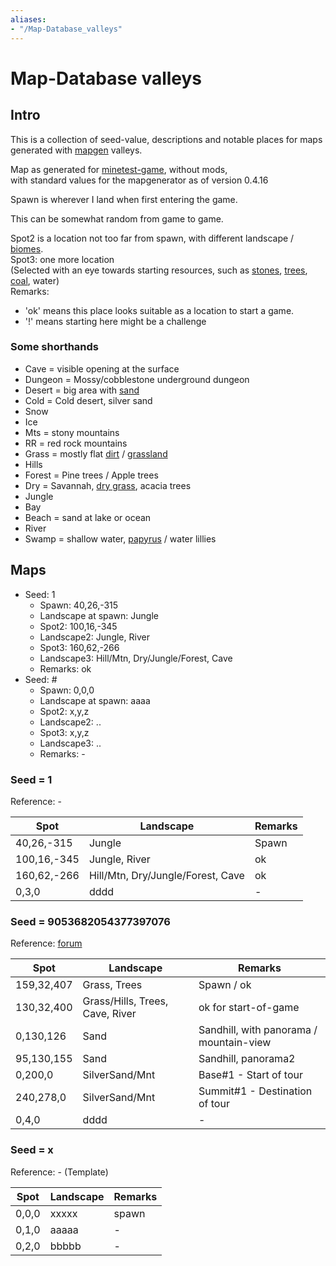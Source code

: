 ```yaml
---
aliases:
- "/Map-Database_valleys"
---
```


# Map-Database valleys
Intro
-----

This is a collection of seed-value, descriptions and notable places for maps generated with [mapgen](/Mapgen "Mapgen") valleys.

Map as generated for [minetest-game](https://wiki.luanti.org/index.php?title=Minetest_Game&action=edit&redlink=1 "Minetest Game (page does not exist)"), without mods,  
with standard values for the mapgenerator as of version 0.4.16

Spawn is wherever I land when first entering the game.

This can be somewhat random from game to game.

Spot2 is a location not too far from spawn, with different landscape / [biomes](https://wiki.luanti.org/Biomes "Biomes").  
Spot3: one more location  
(Selected with an eye towards starting resources, such as [stones](https://wiki.luanti.org/Stone "Stone"), [trees](https://wiki.luanti.org/Tree "Tree"), [coal](https://wiki.luanti.org/Coal "Coal"), water)  
Remarks:

*   'ok' means this place looks suitable as a location to start a game.
*   '!' means starting here might be a challenge

### Some shorthands

*   Cave = visible opening at the surface
*   Dungeon = Mossy/cobblestone underground dungeon
*   Desert = big area with [sand](https://wiki.luanti.org/Sand "Sand")
*   Cold = Cold desert, silver sand
*   Snow
*   Ice
*   Mts = stony mountains
*   RR = red rock mountains
*   Grass = mostly flat [dirt](https://wiki.luanti.org/Dirt "Dirt") / [grassland](https://wiki.luanti.org/Grass "Grass")
*   Hills
*   Forest = Pine trees / Apple trees
*   Dry = Savannah, [dry grass](https://wiki.luanti.org/Dry_Grass "Dry Grass"), acacia trees
*   Jungle
*   Bay
*   Beach = sand at lake or ocean
*   River
*   Swamp = shallow water, [papyrus](https://wiki.luanti.org/Papyrus "Papyrus") / water lillies

Maps
----



* Seed: 1
  * Spawn: 40,26,-315
  * Landscape at spawn: Jungle
  * Spot2: 100,16,-345
  * Landscape2: Jungle, River
  * Spot3: 160,62,-266
  * Landscape3: Hill/Mtn, Dry/Jungle/Forest, Cave
  * Remarks: ok
* Seed: #
  * Spawn: 0,0,0
  * Landscape at spawn: aaaa
  * Spot2: x,y,z
  * Landscape2: ..
  * Spot3: x,y,z
  * Landscape3: ..
  * Remarks: -


### Seed = 1

Reference: -


|Spot       |Landscape                        |Remarks|
|-----------|---------------------------------|-------|
|40,26,-315 |Jungle                           |Spawn  |
|100,16,-345|Jungle, River                    |ok     |
|160,62,-266|Hill/Mtn, Dry/Jungle/Forest, Cave|ok     |
|0,3,0      |dddd                             |-      |


### Seed = 9053682054377397076

Reference: [forum](https://forum.minetest.net/viewtopic.php?f=3&t=19057&p=305987#p305968)


|Spot      |Landscape                      |Remarks                                |
|----------|-------------------------------|---------------------------------------|
|159,32,407|Grass, Trees                   |Spawn / ok                             |
|130,32,400|Grass/Hills, Trees, Cave, River|ok for start-of-game                   |
|0,130,126 |Sand                           |Sandhill, with panorama / mountain-view|
|95,130,155|Sand                           |Sandhill, panorama2                    |
|0,200,0   |SilverSand/Mnt                 |Base#1 - Start of tour                 |
|240,278,0 |SilverSand/Mnt                 |Summit#1 - Destination of tour         |
|0,4,0     |dddd                           |-                                      |


### Seed = x

Reference: - (Template)


|Spot |Landscape|Remarks|
|-----|---------|-------|
|0,0,0|xxxxx    |spawn  |
|0,1,0|aaaaa    |-      |
|0,2,0|bbbbb    |-      |
